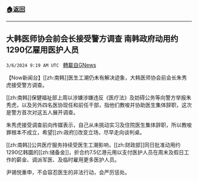 ###  [:house:返回](README.md)
---


## 大韩医师协会前会长接受警方调查 南韩政府动用约1290亿雇用医护人员
`3/6/2024 9:19 AM UTC ` [轉載自GNews](https://gnews.org/articles/2370146)

【Now新闻台】[[zh:南韩]]医生工潮仍未有解决迹象，大韩医师协会前会长朱秀虎接受警方调查。

[[zh:南韩]]保健福祉部上周以涉嫌涉嫌违反《医疗法》及妨碍公务等向警方举报朱秀虎，以及另外四名医协现任和前任干部，指他们教唆并协助医生集体辞职，这次是警方首次对这五人展开调查。

朱秀虎接受调查前向传媒表示，自己从未挑动实习及住院医生集体辞职，所以教唆罪根本不成立，希望[[zh:政府]]改变立场，尽早走向谈判桌。

[[zh:南韩]]公共医疗服务持续受医生工潮影响，[[zh:财政部]]同日批准动用约1290亿韩圜的[[zh:储备金]]，折合约7.5亿港元用以支付医护人员在周末及假日工作的薪金、调派军医、及临时雇用更多医护人员。

尹锡悦重申，不会容忍医生的非法行动，会严厉惩处。
